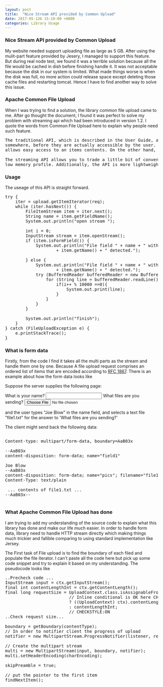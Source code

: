 ```yaml
---
layout: post
title:  "Nice Stream API provided by Common Upload"
date: 2017-05-126 15:10:00 +0000
categories: Library Usage
---
```


### Nice Stream API provided by Common Upload

My website needed support uploading  file as large as 5 GB. After using the mulit-part feature provided by Jesery, I managed to support this feature. But during real node test, we found it was a terrible solution because all the file would be cached in dish before finishing handle it.  It was not acceptable because the disk in our system is limited.  What made things worse is when the disk was full, no more action could release space except deleting those cache files and restarting tomcat. Hence I have to find another way to solve this issue.

### Apache Common File Upload

When I was trying to find a solution, the library common file upload came to me. After go thought the document,  I found it was perfect to solve my problem with streaming api which had been introduced in version 1.2.  I quote the words from Common File Upload  here to explain why people need such feature. 

<pre>
The traditional API, which is described in the User Guide, assumes, that file items must be stored 
somewhere, before they are actually accessible by the user. This approach is convenient, because it
allows easy access to an items contents. On the other hand, it is memory and time consuming.

The streaming API allows you to trade a little bit of convenience for optimal performance and and a
low memory profile. Additionally, the API is more lightweight, thus easier to understand
</pre>


### Usage
The useage of  this API is straight forward. 

<pre>
try {
    iter = upload.getItemIterator(req);
    while (iter.hasNext()) {
        FileItemStream item = iter.next();
        String name = item.getFieldName();
        System.out.println("open stream ");

        int i = 0;
        InputStream stream = item.openStream();
        if (item.isFormField()) {
            System.out.println("File field " + name + " with file name "
                    + item.getName() + " detected.");

        } else {
            System.out.println("File field " + name + " with file name "
                    + item.getName() + " detected.");
            try (BufferedReader bufferedReader = new BufferedReader(new InputStreamReader(stream))) {
                for (String line = bufferedReader.readLine(); line != null; line = bufferedReader.readLine()) {
                    if(i++ % 10000 ==0){
                        System.out.print(line);
                    }
                }
            }
        }

        System.out.println("finish");
    }
} catch (FileUploadException e) {
    e.printStackTrace();
}</pre>


### What is form data  

Firstly, from the code I find it takes all the multi parts as the stream and handle them one by one. Because A file upload request comprises an ordered list of items that are encoded according to [RFC 1867](http://www.ietf.org/rfc/rfc1867.txt). There is an example about how the form data looks like 

Suppose the server supplies the following page:

 <FORM ACTION="http://server.dom/cgi/handle"
       ENCTYPE="multipart/form-data"
       METHOD=POST>
 What is your name? <INPUT TYPE=TEXT NAME=submitter>
 What files are you sending? <INPUT TYPE=FILE NAME=pics>
 </FORM>

and the user types "Joe Blow" in the name field, and selects a text
file "file1.txt" for the answer to 'What files are you sending?'

The client might send back the following data:

<pre>

Content-type: multipart/form-data, boundary=AaB03x

--AaB03x
content-disposition: form-data; name="field1"

Joe Blow
--AaB03x
content-disposition: form-data; name="pics"; filename="file1.txt"
Content-Type: text/plain

 ... contents of file1.txt ...
--AaB03x--

</pre>


### What Apache Common File Upload has done 
I am trying to add my understanding of the source code to explain what this library has done and make our life much easier. In order to handle form data, library need to handle HTTP stream directly which making things much trickier and fallible comparing to using standard implementation like Jersey. 

The First task of File upload is to find the boundary of each filed and populate the file iterator. 
I can't paste all the code here but pick up some code snippet and try to explain it based on my understanding. The pseudocode looks like 

<pre>
..Precheck code ...
InputStream input = ctx.getInputStream();
final int contentLengthInt = ctx.getContentLength();
final long requestSize = UploadContext.class.isAssignableFrom(ctx.getClass())
                         // Inline conditional is OK here CHECKSTYLE:OFF
                         ? ((UploadContext) ctx).contentLength()
                         : contentLengthInt;
                         // CHECKSTYLE:ON
..Check request size...

boundary = getBoundary(contentType);
// In order to notifier client the progress of upload 
notifier = new MultipartStream.ProgressNotifier(listener, requestSize);

// Create the multipart stream
multi = new MultipartStream(input, boundary, notifier);
multi.setHeaderEncoding(charEncoding);

skipPreamble = true;

// put the pointer to the first item
findNextItem();


</pre>
